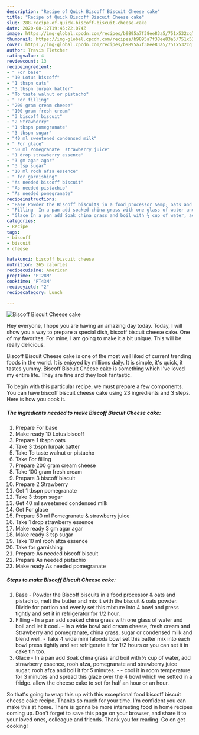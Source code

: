 ```yaml
---
description: "Recipe of Quick Biscoff Biscuit Cheese cake"
title: "Recipe of Quick Biscoff Biscuit Cheese cake"
slug: 288-recipe-of-quick-biscoff-biscuit-cheese-cake
date: 2020-08-12T19:45:22.074Z
image: https://img-global.cpcdn.com/recipes/b9895a7f38ee83a5/751x532cq70/biscoff-biscuit-cheese-cake-recipe-main-photo.jpg
thumbnail: https://img-global.cpcdn.com/recipes/b9895a7f38ee83a5/751x532cq70/biscoff-biscuit-cheese-cake-recipe-main-photo.jpg
cover: https://img-global.cpcdn.com/recipes/b9895a7f38ee83a5/751x532cq70/biscoff-biscuit-cheese-cake-recipe-main-photo.jpg
author: Travis Fletcher
ratingvalue: 4
reviewcount: 13
recipeingredient:
- " For base"
- "10 Lotus biscoff"
- "1 tbspn oats"
- "3 tbspn lurpak batter"
- "To taste walnut or pistacho"
- " For filling"
- "200 gram cream cheese"
- "100 gram fresh cream"
- "3 biscoff biscuit"
- "2 Strawberry"
- "1 tbspn pomegranate"
- "3 tbspn sugar"
- "40 ml sweetened condensed milk"
- " For glace"
- "50 ml Pomegranate  strawberry juice"
- "1 drop strawberry essence"
- "3 gm agar agar"
- "3 tsp sugar"
- "10 ml rooh afza essence"
- " for garnishing"
- "As needed biscoff biscuit"
- "As needed pistachio"
- "As needed pomegranate"
recipeinstructions:
- "Base Powder the Biscoff biscuits in a food processor &amp; oats and pistachio, melt the butter and mix it with the biscuit &amp; oats powder. Divide for portion and evenly set this mixture into 4 bowl and press tightly and set it in refrigerator for 1/2 hour."
- "Filling  In a pan add soaked china grass with one glass of water and boil and let it cool.  In a wide bowl add cream cheese, fresh cream and Strawberry and pomegranate, china grass, sugar or condensed milk and blend well.   Take 4 wide mini falooda bowl set this batter mix into each bowl press tightly and set refrigerate it for 1/2 hours or you can set it in cake tin too."
- "Glace In a pan add Soak china grass and boil with ½ cup of water, add strawberry essence, rooh afza, pomegranate and strawberry juice sugar, rooh afza and boil it for 5 minutes.  cool it in room temperature for 3 minutes and spread this glaze over the 4 bowl which we setted in a fridge. allow the cheese cake to set for half an hour or an hour."
categories:
- Recipe
tags:
- biscoff
- biscuit
- cheese

katakunci: biscoff biscuit cheese 
nutrition: 265 calories
recipecuisine: American
preptime: "PT28M"
cooktime: "PT43M"
recipeyield: "2"
recipecategory: Lunch

---
```



![Biscoff Biscuit Cheese cake](https://img-global.cpcdn.com/recipes/b9895a7f38ee83a5/751x532cq70/biscoff-biscuit-cheese-cake-recipe-main-photo.jpg)

Hey everyone, I hope you are having an amazing day today. Today, I will show you a way to prepare a special dish, biscoff biscuit cheese cake. One of my favorites. For mine, I am going to make it a bit unique. This will be really delicious.



Biscoff Biscuit Cheese cake is one of the most well liked of current trending foods in the world. It is enjoyed by millions daily. It is simple, it's quick, it tastes yummy. Biscoff Biscuit Cheese cake is something which I've loved my entire life. They are fine and they look fantastic.


To begin with this particular recipe, we must prepare a few components. You can have biscoff biscuit cheese cake using 23 ingredients and 3 steps. Here is how you cook it.

<!--inarticleads1-->

##### The ingredients needed to make Biscoff Biscuit Cheese cake:

1. Prepare  For base
1. Make ready 10 Lotus biscoff
1. Prepare 1 tbspn oats
1. Take 3 tbspn lurpak batter
1. Take To taste walnut or pistacho
1. Take  For filling
1. Prepare 200 gram cream cheese
1. Take 100 gram fresh cream
1. Prepare 3 biscoff biscuit
1. Prepare 2 Strawberry
1. Get 1 tbspn pomegranate
1. Take 3 tbspn sugar
1. Get 40 ml sweetened condensed milk
1. Get  For glace
1. Prepare 50 ml Pomegranate &amp; strawberry juice
1. Take 1 drop strawberry essence
1. Make ready 3 gm agar agar
1. Make ready 3 tsp sugar
1. Take 10 ml rooh afza essence
1. Take  for garnishing
1. Prepare As needed biscoff biscuit
1. Prepare As needed pistachio
1. Make ready As needed pomegranate




<!--inarticleads2-->

##### Steps to make Biscoff Biscuit Cheese cake:

1. Base - Powder the Biscoff biscuits in a food processor &amp; oats and pistachio, melt the butter and mix it with the biscuit &amp; oats powder. Divide for portion and evenly set this mixture into 4 bowl and press tightly and set it in refrigerator for 1/2 hour.
1. Filling -  In a pan add soaked china grass with one glass of water and boil and let it cool. -  In a wide bowl add cream cheese, fresh cream and Strawberry and pomegranate, china grass, sugar or condensed milk and blend well.  -  Take 4 wide mini falooda bowl set this batter mix into each bowl press tightly and set refrigerate it for 1/2 hours or you can set it in cake tin too.
1. Glace - In a pan add Soak china grass and boil with ½ cup of water, add strawberry essence, rooh afza, pomegranate and strawberry juice sugar, rooh afza and boil it for 5 minutes. -  - cool it in room temperature for 3 minutes and spread this glaze over the 4 bowl which we setted in a fridge. allow the cheese cake to set for half an hour or an hour.




So that's going to wrap this up with this exceptional food biscoff biscuit cheese cake recipe. Thanks so much for your time. I'm confident you can make this at home. There is gonna be more interesting food in home recipes coming up. Don't forget to save this page on your browser, and share it to your loved ones, colleague and friends. Thank you for reading. Go on get cooking!
